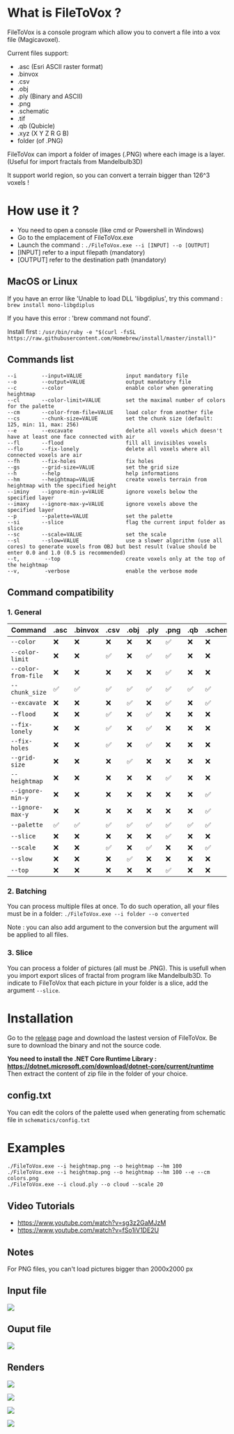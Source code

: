 # What is FileToVox ? 

FileToVox is a console program which allow you to convert a file into a vox file (Magicavoxel).

Current files support: 
- .asc (Esri ASCII raster format)
- .binvox
- .csv
- .obj
- .ply (Binary and ASCII)
- .png
- .schematic
- .tif
- .qb (Qubicle)
- .xyz (X Y Z R G B)
- folder (of .PNG)

FileToVox can import a folder of images (.PNG) where each image is a layer. (Useful for import fractals from Mandelbulb3D) 

It support world region, so you can convert a terrain bigger than 126^3 voxels ! 


# How use it ? 

- You need to open a console (like cmd or Powershell in Windows)
- Go to the emplacement of FileToVox.exe
- Launch the command : `./FileToVox.exe --i [INPUT] --o [OUTPUT]`
- [INPUT] refer to a input filepath (mandatory)
- [OUTPUT] refer to the destination path (mandatory)

## MacOS or Linux

If you have an error like 'Unable to load DLL 'libgdiplus', try this command : `brew install mono-libgdiplus`

If you have this error : 'brew command not found'.

Install first : `/usr/bin/ruby -e "$(curl -fsSL https://raw.githubusercontent.com/Homebrew/install/master/install)"`

## Commands list

```
--i        --input=VALUE              input mandatory file
--o        --output=VALUE             output mandatory file
--c        --color                    enable color when generating heightmap
--cl       --color-limit=VALUE        set the maximal number of colors for the palette
--cm       --color-from-file=VALUE    load color from another file
--cs       --chunk-size=VALUE         set the chunk size (default: 125, min: 11, max: 256)
--e        --excavate                 delete all voxels which doesn't have at least one face connected with air
--fl       --flood                    fill all invisibles voxels
--flo      --fix-lonely               delete all voxels where all connected voxels are air
--fh       --fix-holes                fix holes
--gs       --grid-size=VALUE          set the grid size
--h        --help                     help informations
--hm       --heightmap=VALUE          create voxels terrain from heightmap with the specified height
--iminy    --ignore-min-y=VALUE       ignore voxels below the specified layer
--imaxy    --ignore-max-y=VALUE       ignore voxels above the specified layer
--p        --palette=VALUE            set the palette
--si       --slice                    flag the current input folder as slice
--sc       --scale=VALUE              set the scale
--sl       --slow=VALUE               use a slower algorithm (use all cores) to generate voxels from OBJ but best result (value should be enter 0.0 and 1.0 (0.5 is recommended)
--t,        --top                     create voxels only at the top of the heightmap
--v,        -verbose                  enable the verbose mode
 ```

## Command compatibility 

### 1. General

| Command | .asc | .binvox | .csv | .obj | .ply | .png | .qb | .schematic | .tif | .xyz |
| --- | --- | --- | --- | --- | --- | --- | --- | --- | --- | --- | 
| `--color`           | ❌ | ❌ | ❌ | ❌ | ❌ | ✅ | ❌ | ❌ | ✅ | ❌ |
| `--color-limit`     | ❌ | ❌ | ✅ | ❌ | ✅ | ✅ | ❌ | ❌ | ✅ | ✅ |
| `--color-from-file` | ❌ | ❌ | ❌ | ❌ | ❌ | ✅ | ❌ | ❌ | ✅ | ❌ |
| `--chunk_size     ` | ✅ | ✅ | ✅ | ✅ | ✅ | ✅ | ✅ | ✅ | ✅ | ✅ |
| `--excavate`        | ❌ | ❌ | ❌ | ✅ | ❌ | ✅ | ❌ | ✅ | ✅ | ❌ |
| `--flood`           | ❌ | ❌ | ✅ | ❌ | ✅ | ❌ | ❌ | ❌ | ❌ | ✅ |
| `--fix-lonely`      | ❌ | ❌ | ✅ | ❌ | ✅ | ❌ | ❌ | ❌ | ❌ | ✅ |
| `--fix-holes`       | ❌ | ❌ | ✅ | ❌ | ✅ | ❌ | ❌ | ❌ | ❌ | ✅ |
| `--grid-size`       | ❌ | ❌ | ❌ | ✅ | ❌ | ❌ | ❌ | ❌ | ❌ | ❌ |
| `--heightmap`       | ❌ | ❌ | ❌ | ❌ | ❌ | ✅ | ❌ | ❌ | ✅ | ❌ |
| `--ignore-min-y`    | ❌ | ❌ | ❌ | ❌ | ❌ | ❌ | ❌ | ✅ | ❌ | ❌ |
| `--ignore-max-y`    | ❌ | ❌ | ❌ | ❌ | ❌ | ❌ | ❌ | ✅ | ❌ | ❌ |
| `--palette`         | ✅ | ✅ | ✅ | ✅ | ✅ | ✅ | ✅ | ✅ | ✅ | ✅ |
| `--slice`           | ❌ | ❌ | ❌ | ❌ | ❌ | ✅ | ❌ | ❌ | ❌ | ❌ |
| `--scale`           | ❌ | ❌ | ✅ | ❌ | ✅ | ❌ | ❌ | ✅ | ❌ | ✅ |
| `--slow`            | ❌ | ❌ | ❌ | ✅ | ❌ | ❌ | ❌ | ❌ | ❌ | ❌ |
| `--top`             | ❌ | ❌ | ❌ | ❌ | ❌ | ✅ | ❌ | ❌ | ✅ | ❌ |

### 2. Batching

You can process multiple files at once. To do such operation, all your files must be in a folder: `./FileToVox.exe --i folder --o converted`

Note : you can also add argument to the conversion but the argument will be applied to all files.

### 3. Slice

You can process a folder of pictures (all must be .PNG). This is usefull when you import export slices of fractal from program like Mandelbulb3D. To indicate to FileToVox that each picture in your folder is a slice, add the argument `--slice`. 


# Installation 
 
Go to the [release](https://github.com/Zarbuz/SchematicToVox/releases) page and download the lastest version of FileToVox. Be sure to download the binary and not the source code. 

**You need to install the .NET Core Runtime Library : https://dotnet.microsoft.com/download/dotnet-core/current/runtime**
Then extract the content of zip file in the folder of your choice.

## config.txt

You can edit the colors of the palette used when generating from schematic file in `schematics/config.txt`

# Examples

```
./FileToVox.exe --i heightmap.png --o heightmap --hm 100
./FileToVox.exe --i heightmap.png --o heightmap --hm 100 --e --cm colors.png
./FileToVox.exe --i cloud.ply --o cloud --scale 20
```

## Video Tutorials

- https://www.youtube.com/watch?v=sg3z2GaMJzM
- https://www.youtube.com/watch?v=fSo1iV1DE2U

## Notes

For PNG files, you can't load pictures bigger than 2000x2000 px

## Input file
![](img/heightmap.png)

## Ouput file
![](img/output.jpg)

## Renders
![](img/render.png)


![](img/EKGGrQaX0AAxg56.jfif)

![](img/EM3eWX2WoAABN5C.jfif)

![](img/EM9l60HW4AAa2ik.jfif)

